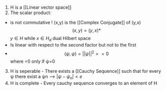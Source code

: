 

1.  H is a [[Linear vector space]]
2.  The scalar product:
-  is not commutative ! (x,y) is the [[Complex Conjugate]] of (y,x)
$$(x,y)=(y,x)*$$
$y \in H$ while $x\in H_d$  dual Hilbert space
- Is linear with respect to the second factor but not to the first
- $$(\psi,\psi)=||\psi||^2>=0$$
where =0 only if ψ=0
3.  H is seperable - There exists a [[Cauchy Sequence]] such that for every ψ there exist a ψn --> $|\psi-\psi_n|<e$
4.  H is complete - Every cauchy sequence converges to an element of H